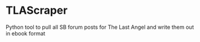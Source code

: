 # TLAScraper
Python tool to pull all SB forum posts for The Last Angel and write them out in ebook format
